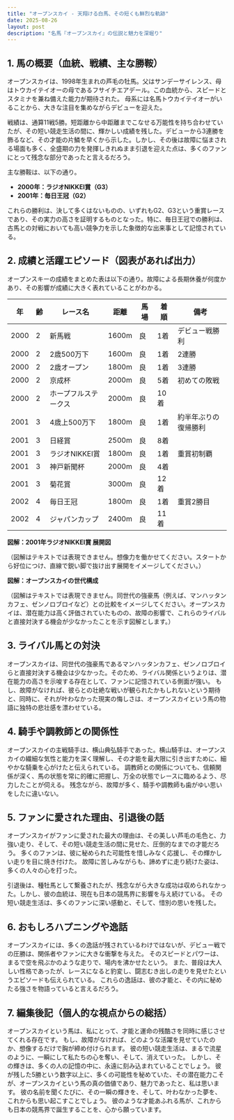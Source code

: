 ```yaml
---
title: "オープンスカイ - 天翔ける白馬、その短くも鮮烈な軌跡"
date: 2025-08-26
layout: post
description: "名馬『オープンスカイ』の伝説と魅力を深堀り"
---
```


## 1. 馬の概要（血統、戦績、主な勝鞍）

オープンスカイは、1998年生まれの芦毛の牡馬。父はサンデーサイレンス、母はトウカイテイオーの母であるフサイチエアデール。この血統から、スピードとスタミナを兼ね備えた能力が期待された。  母系には名馬トウカイテイオーがいることから、大きな注目を集めながらデビューを迎えた。

戦績は、通算11戦5勝。短距離から中距離までこなせる万能性を持ち合わせていたが、その短い競走生活の間に、輝かしい成績を残した。デビューから3連勝を飾るなど、その才能の片鱗を早くから示した。しかし、その後は故障に悩まされる場面も多く、全盛期の力を発揮しきれぬまま引退を迎えた点は、多くのファンにとって残念な部分であったと言えるだろう。

主な勝鞍は、以下の通り。

*   **2000年：ラジオNIKKEI賞（G3）**
*   **2001年：毎日王冠（G2）**


これらの勝利は、決して多くはないものの、いずれもG2、G3という重賞レースであり、その実力の高さを証明するものとなった。特に、毎日王冠での勝利は、古馬との対戦においても高い競争力を示した象徴的な出来事として記憶されている。


## 2. 成績と活躍エピソード（図表があれば出力）

オープンスキーの成績をまとめた表は以下の通り。故障による長期休養が何度かあり、その影響が成績に大きく表れていることがわかる。

| 年 | 齢 | レース名 | 距離 | 馬場 | 着順 | 備考 |
|---|---|---|---|---|---|---|
| 2000 | 2 | 新馬戦 | 1600m | 良 | 1着 | デビュー戦勝利 |
| 2000 | 2 | 2歳500万下 | 1600m | 良 | 1着 | 2連勝 |
| 2000 | 2 | 2歳オープン | 1800m | 良 | 1着 | 3連勝 |
| 2000 | 2 | 京成杯 | 2000m | 良 | 5着 | 初めての敗戦 |
| 2000 | 2 | ホープフルステークス | 2000m | 良 | 10着 |  |
| 2001 | 3 | 4歳上500万下 | 1800m | 良 | 1着 | 約半年ぶりの復帰勝利 |
| 2001 | 3 | 日経賞 | 2500m | 良 | 8着 |  |
| 2001 | 3 | ラジオNIKKEI賞 | 1800m | 良 | 1着 | 重賞初制覇 |
| 2001 | 3 | 神戸新聞杯 | 2000m | 良 | 4着 |  |
| 2001 | 3 | 菊花賞 | 3000m | 良 | 12着 |  |
| 2002 | 4 | 毎日王冠 | 1800m | 良 | 1着 | 重賞2勝目 |
| 2002 | 4 | ジャパンカップ | 2400m | 良 | 11着 |  |


**図解：2001年ラジオNIKKEI賞 展開図**

（図解はテキストでは表現できません。想像力を働かせてください。スタートから好位につけ、直線で鋭い脚で抜け出す展開をイメージしてください。）


**図解：オープンスカイの世代構成**

（図解はテキストでは表現できません。同世代の強豪馬（例えば、マンハッタンカフェ、ゼンノロブロイなど）との比較をイメージしてください。オープンスカイは、潜在能力は高く評価されていたものの、故障の影響で、これらのライバルと直接対決する機会が少なかったことを示す図解とします。）


## 3. ライバル馬との対決

オープンスカイは、同世代の強豪馬であるマンハッタンカフェ、ゼンノロブロイらと直接対決する機会は少なかった。そのため、ライバル関係というよりは、潜在能力の高さを示唆する存在として、ファンに記憶されている側面が強い。  もし、故障がなければ、彼らとの壮絶な戦いが観られたかもしれないという期待と、同時に、それが叶わなかった現実の悔しさは、オープンスカイという馬の物語に独特の悲壮感を漂わせている。


## 4. 騎手や調教師との関係性

オープンスカイの主戦騎手は、横山典弘騎手であった。横山騎手は、オープンスカイの繊細な気性と能力を深く理解し、その才能を最大限に引き出すために、細やかな騎乗を心がけたと伝えられている。  調教師との関係についても、信頼関係が深く、馬の状態を常に的確に把握し、万全の状態でレースに臨めるよう、尽力したことが伺える。  残念ながら、故障が多く、騎手や調教師も歯がゆい思いをしたに違いない。


## 5. ファンに愛された理由、引退後の話

オープンスカイがファンに愛された最大の理由は、その美しい芦毛の毛色と、力強い走り、そして、その短い競走生活の間に見せた、圧倒的なまでの才能だろう。  多くのファンは、彼に秘められた可能性を惜しみなく応援し、その輝かしい走りを目に焼き付けた。  故障に苦しみながらも、諦めずに走り続けた姿は、多くの人々の心を打った。

引退後は、種牡馬として繋養されたが、残念ながら大きな成功は収められなかった。しかし、彼の血統は、現在も日本の競馬界に影響を与え続けている。  その短い競走生活は、多くのファンに深い感動と、そして、惜別の思いを残した。


## 6. おもしろハプニングや逸話

オープンスカイには、多くの逸話が残されているわけではないが、デビュー戦での圧勝は、関係者やファンに大きな衝撃を与えた。  そのスピードとパワーは、まるで空を飛ぶかのような走りで、場内を沸かせたという。  また、普段は大人しい性格であったが、レースになると豹変し、闘志むき出しの走りを見せたというエピソードも伝えられている。  これらの逸話は、彼の才能と、その内に秘めたる強さを物語っていると言えるだろう。


## 7. 編集後記（個人的な視点からの総括）

オープンスカイという馬は、私にとって、才能と運命の残酷さを同時に感じさせてくれる存在です。  もし、故障がなければ、どのような活躍を見せていたのか、想像するだけで胸が締め付けられます。  彼の短い競走生活は、まるで流星のように、一瞬にして私たちの心を奪い、そして、消えていった。  しかし、その輝きは、多くの人の記憶の中に、永遠に刻み込まれていることでしょう。  彼が残した5勝という数字以上に、多くの可能性を秘めていた、その潜在能力こそが、オープンスカイという馬の真の価値であり、魅力であったと、私は思います。  彼の名前を聞くたびに、その一瞬の輝きを、そして、叶わなかった夢を、これからも思い起こすことでしょう。  彼のような才能あふれる馬が、これからも日本の競馬界で誕生することを、心から願っています。
